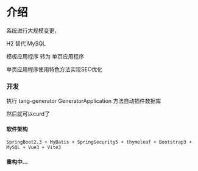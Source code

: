 # 介绍
系统进行大规模变更，

H2 替代 MySQL 

模板应用程序 转为 单页应用程序

单页应用程序使用特色方法实现SEO优化

### 开发
执行 tang-generator GeneratorApplication 方法自动插件数据库

然后就可以curd了

#### 软件架构
`SpringBoot2.3 + MyBatis + SpringSecurity5 + thymeleaf + Bootstrap3 + MySQL + Vue3 + Vite3`

#### 重构中...